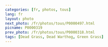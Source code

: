 ```yaml
---
categories: [fr, photos, tous]
lang: fr
layout: photo
next_photo: /fr/photos/tous/P0000497.html
picname: P0000319
prev_photo: /fr/photos/tous/P0000318.html
tags: [Dead Grass, Dead Warthog, Green Grass]
---
```

